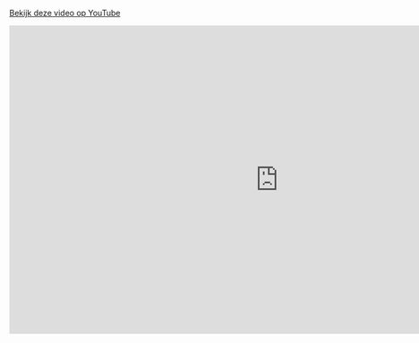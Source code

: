 [Bekijk deze video op YouTube](https://www.youtube.com/watch?v=1WTWFj3EgjQ)

<iframe width="960" height="551" src="https://www.youtube.com/watch?v=1WTWFj3EgjQ" title="YouTube video player" frameborder="0" allow="accelerometer; autoplay; clipboard-write; encrypted-media; gyroscope; picture-in-picture; web-share" referrerpolicy="strict-origin-when-cross-origin" allowfullscreen></iframe>